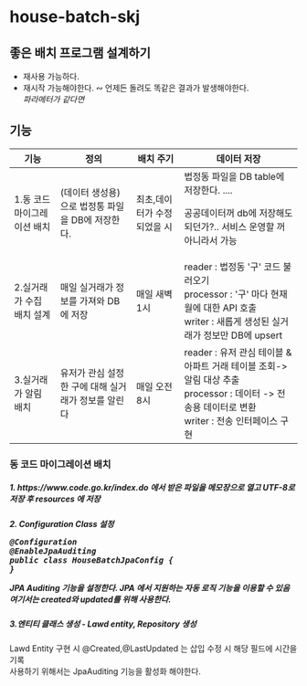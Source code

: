 # house-batch-skj

<h2>좋은 배치 프로그램 설계하기</h2>
<ul>
    <li>재사용 가능하다.</li>
    <li>재시작 가능해야한다. &ac; 언제든 돌려도 똑같은 결과가 발생해야한다.<br/><i>파라메터가 같다면</i></li>
</ul>

<h2>기능</h2>
<table>
<thead>
<tr>
<th>기능</th>
<th>정의</th>
<th>배치 주기</th>
<th>데이터 저장</th>
</tr>
</thead>
<tbody>
<tr>
<td>1.동 코드 마이그레이션 배치</td>
<td>(데이터 생성용)으로 법정통 파일을 DB에 저장한다.</td>
<td>최초,데이터가 수정되었을 시 </td>
<td>법정동 파일을 DB table에 저장한다. .... <p>공공데이터꺼 db에 저장해도 되던가?.. 서비스 운영할 꺼 아니라서 가능</p></td>
</tr>
<tr>
<td>2.실거래가 수집 배치 설계</td>
<td>매일 실거래가 정보를 가져와 DB에 저장</td>
<td>매일 새벽 1시</td>
<td>reader : 법정동 '구' 코드 불러오기<br/>
    processor : '구' 마다 현재 월에 대한 API 호출<br/>
    writer : 새롭게 생성된 실거래가 정보만 DB에 upsert
</td>
</tr>
<tr>
<td>3.실거래가 알림 배치</td>
<td>유저가 관심 설정한 구에 대해 실거래가 정보를 알린다</td>
<td>매일 오전 8시</td>
<td>reader : 유저 관심 테이블 & 아파트 거래 테이블 조회-> 알림 대상 추출<br/>
    processor : 데이터 -> 전송용 데이터로 변환<br/>
    writer : 전송 인터페이스 구현
</td>
</tr>
</tbody>


</table>

<div>
<h3>동 코드 마이그레이션 배치</h3>
<h5>1. https://www.code.go.kr/index.do 에서 받은 파일을 메모장으로 열고 UTF-8로 저장 후 resources 에 저장</h5>
<h5>2. Configuration Class 설정
    <p style="background-color:#EEEEEE;">
<div>
<pre>
@Configuration
@EnableJpaAuditing
public class HouseBatchJpaConfig {
}
</pre>
<p>JPA Auditing 기능을 설정한다. JPA 에서 지원하는 자동 로직 기능을 이용할 수 있음 <br/>
여기서는 created와 updated를 위해 사용한다.</p>
</div>
<h5>3.엔티티 클래스 생성 - Lawd entity, Repository  생성</h5>
<div>Lawd Entity 구현 시 @Created,@LastUpdated 는 삽입 수정 시 해당 필드에 시간을 기록</div>
<div>사용하기 위해서는 JpaAuditing 기능을 활성화 해야한다.</div>
</div>